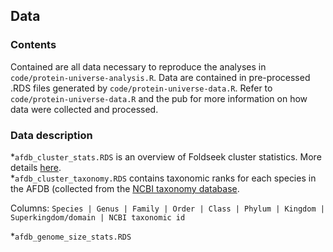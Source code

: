## Data

### Contents

Contained are all data necessary to reproduce the analyses in `code/protein-universe-analysis.R`. Data are contained in pre-processed .RDS files generated by `code/protein-universe-data.R`. Refer to `code/protein-universe-data.R` and the pub for more information on how data were collected and processed.  

### Data description
\*`afdb_cluster_stats.RDS` is an overview of Foldseek cluster statistics. More details [here](https://afdb-cluster.steineggerlab.workers.dev/). <br>
\*`afdb_cluster_taxonomy.RDS` contains taxonomic ranks for each species in the AFDB (collected from the [NCBI taxonomy database](https://www.ncbi.nlm.nih.gov/taxonomy). <br>

Columns: ```Species | Genus | Family | Order | Class | Phylum | Kingdom | Superkingdom/domain | NCBI taxonomic id```

\*`afdb_genome_size_stats.RDS`
